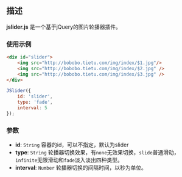 ## 描述
**jslider.js** 是一个基于jQuery的图片轮播器插件。

### 使用示例

```html
<div id="slider">
	<img src="http://bobobo.tietu.com/img/index/$1.jpg"/>
	<img src="http://bobobo.tietu.com/img/index/$2.jpg" />
	<img src="http://bobobo.tietu.com/img/index/$3.jpg" />
</div>
```

```javascript
JSlider({
	id: 'slider',
	type: 'fade', 
	interval: 5
});
```

### 参数
* **id**: `String` 容器的id，可以不指定，默认为slider
* **type**: `String` 轮播器切换效果，有`none`无效果切换，`slide`普通滑动，`infinite`无限滑动和`fade`淡入淡出四种类型。
* **interval**: `Number` 轮播器切换的间隔时间，以秒为单位。